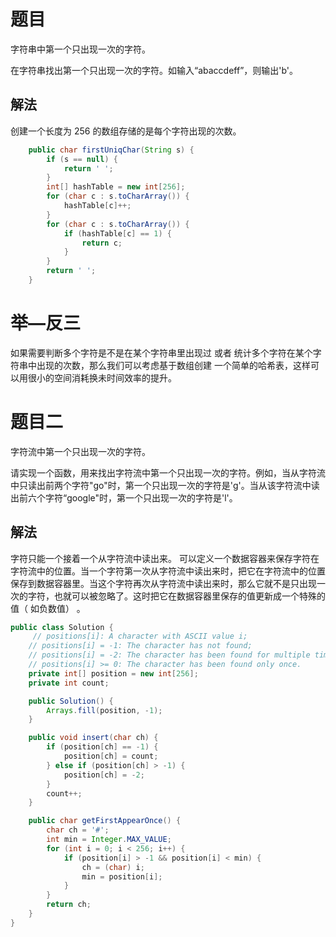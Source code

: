 # 题目

字符串中第一个只出现一次的字符。

在字符串找出第一个只出现一次的字符。如输入“abaccdeff”，则输出'b'。

## 解法

创建一个长度为 256 的数组存储的是每个字符出现的次数。

```java
    public char firstUniqChar(String s) {
        if (s == null) {
            return ' ';
        }
        int[] hashTable = new int[256];
        for (char c : s.toCharArray()) {
            hashTable[c]++;
        }
        for (char c : s.toCharArray()) {
            if (hashTable[c] == 1) {
                return c;
            }
        }
        return ' ';
    }
```

# 举—反三

如果需要判断多个字符是不是在某个字符串里出现过 或者 统计多个字符在某个字符串中出现的次数，那么我们可以考虑基于数组创建 一个简单的哈希表，这样可以用很小的空间消耗换未时间效率的提升。

# 题目二

字符流中第一个只出现一次的字符。

请实现一个函数，用来找出字符流中第一个只出现一次的字符。例如，当从字符流中只读出前两个字符"go"时，第一个只出现一次的字符是'g'。当从该字符流中读出前六个字符“google"时，第一个只出现一次的字符是'l'。

## 解法

字符只能一个接着一个从字符流中读出来。 可以定义一个数据容器来保存字符在字符流中的位置。当一个字符第一次从字符流中读出来时，把它在字符流中的位置保存到数据容器里。当这个字符再次从字符流中读出来时，那么它就不是只出现一次的字符，也就可以被忽略了。这时把它在数据容器里保存的值更新成一个特殊的值（ 如负数值） 。

```java
public class Solution {
     // positions[i]: A character with ASCII value i;
    // positions[i] = -1: The character has not found;
    // positions[i] = -2: The character has been found for multiple times;
    // positions[i] >= 0: The character has been found only once.
    private int[] position = new int[256];
    private int count;

    public Solution() {
        Arrays.fill(position, -1);
    }

    public void insert(char ch) {
        if (position[ch] == -1) {
            position[ch] = count;
        } else if (position[ch] > -1) {
            position[ch] = -2;
        }
        count++;
    }

    public char getFirstAppearOnce() {
        char ch = '#';
        int min = Integer.MAX_VALUE;
        for (int i = 0; i < 256; i++) {
            if (position[i] > -1 && position[i] < min) {
                ch = (char) i;
                min = position[i];
            }
        }
        return ch;
    }
}
```

